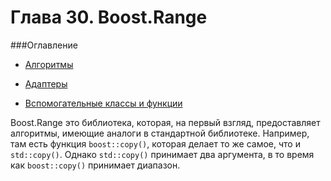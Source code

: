 # Глава 30. Boost.Range

###Оглавление

* [Алгоритмы](./Range_Algorithms.md)

* [Адаптеры](./Range_Adaptors.md)

* [Вспомогательные классы и функции](./Range_Helpers.md)

Boost.Range это библиотека, которая, на первый взгляд, предоставляет алгоритмы, имеющие аналоги в стандартной библиотеке. Например, там есть функция `boost::copy()`, которая делает то же самое, что и `std::copy()`. Однако `std::copy()` принимает два аргумента, в то время как `boost::copy()` принимает диапазон.

